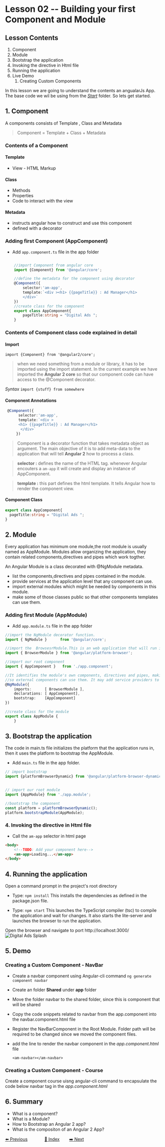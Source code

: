 # Lesson 02 -- Building your first Component and Module

## Lesson Contents

1. Component
1. Module
1. Bootstrap the application
1. Invoking the directive in Html file
1. Running the application
1. Live Demo
    1. Creating Custom Components


In this lesson we are going to understand the contents an angualarJs App. The base code we wil be using from the [*Start*](https://github.com/costaivo/AdManagerUI-AngularJs2/tree/master/01_Level/01_Lesson) folder.
So lets get started.

## 1. Component

A components consists of Template , Class and Metadata

> Component = Template + Class + Metadata

### Contents of a Component

#### Template

* View - HTML Markup


#### Class

* Methods
* Properties
* Code to interact with the view

#### Metadata

* instructs angular how to construct and use this component
* defined with a decorator

### Adding  first Component (AppComponent)

* Add `app.component.ts` file in the app folder

``` typescript

    //import Component from angular core
    import {Component} from '@angular/core';

    //define the metadata for the component using decorator
    @Component({
        selector:'am-app',
        template:`<div ><h1> {{pageTitle}} : Ad Manager</h1>
        </div>`
    })
    //create class for the component
    export class AppComponent{
        pageTitle:string = "Digital Ads ";
    }
```

### Contents of Component class code explained in detail

#### Import

`import {Component} from '@angular2/core';`
> when we need something from a module or library, it has to be imported using the import statement.
> In the current example we have imported the **Angular 2 core** so that our component code can have access to the @Component  decorator.

_Syntax_
`import {stuff} from somewhere`

#### Component Annotations

``` typescript
 @Component({
      selector:'am-app',
      template:`<div >
      <h1> {{pageTitle}} : Ad Manager</h1>
       </div>`
     })
```

> Component is a decorator function that takes metadata object as argument. The main objective of it is to add meta-data to the application that will tell **Angular 2** how to process a class.

> **selector :** defines the name of the HTML tag. whenever Angular encouters a `am-app` it will create and display an instance of AppComponent.

> **template :** this part defines the html template. It tells Angular how to render the component view.

#### Component Class

``` typescript
export class AppComponent{
  pageTitle:string = "Digital Ads ";
}
```

## 2. Module

Every application has minimum one module,the root module is usually named as AppModule. 
Modules allow organizing the application, they contain related components,directives and pipes which work togther.

An Angular Module is a class decorated with @NgModule metadata.

* list the components,directives and pipes contained in the module.
* provide services at the application level that any component can use. 
* import external modules which might be needed by components in this module.
* make some of those classes public so that other components templates can use them. 


### Adding first  Module  (AppModule)

* Add `app.module.ts` file in the app folder

``` typescript
//import the NgModule decorator function.
import { NgModule }      from '@angular/core';

//import the  BrowsesrModule.This is an web application that will run in a browser, hence this module is required.
import { BrowserModule } from '@angular/platform-browser';

//import our root component
import { AppComponent }   from './app.component';

//It identifies the module's own components, directives and pipes, making some of them public 
//so external components can use them. It may add service providers to the application dependency injectors.
@NgModule({
    imports:      [ BrowserModule ],
    declarations: [ AppComponent],
    bootstrap:    [AppComponent]
})

//create class for the module
export class AppModule {
    }

```

## 3. Bootstrap the application

The code in main.ts file initializes the platform that the application runs in, then it uses the platform to
bootstrap the AppModule.

* Add `main.ts` file in the app folder.

```typescript
// import bootstrap
import {platformBrowserDynamic} from '@angular/platform-browser-dynamic';
        

// import our root module
import {AppModule} from './app.module';

//bootstrap the component
const platform = platformBrowserDynamic();
platform.bootstrapModule(AppModule);
```

### 4. Invoking the directive in Html file

* Call the `am-app` selector in html page

```html
<body>
    <!--TODO: Add your component here-->
    <am-app>Loading...</am-app>
</body>
```


## 4. Running the application

Open a command prompt in the project's root directory

* Type: `npm install` This installs the dependencies as defined in the package.json file.

* Type: `npm start` This launches the TypeScript compiler (tsc) to compile the application and wait for changes. It also starts the lite-server and launches the browser to run the application.

Open the browser and navigate to port http://localhost:3000/
![Digital Ads Splash](https://snag.gy/QJHSW9.jpg "Final Output Screen")

## 5. Demo

### Creating a Custom Component - NavBar

* Create a navbar component using Angular-cli command
  `ng generate component navbar`

* Create an folder **Shared** under **app** folder
* Move the folder navbar to the shared folder, since this is component that will be shared
* Copy the code snippets related to navbar from the app.component into the navbar.component.html file
* Register the NavBarComponent in the Root Module. Folder path will be required to be changed since we moved the component files.
* add the line to render the navbar component in the _app.component.html_ file

    `<am-navbar></am-navbar>`

### Creating a Custom Component - Course

Create a component course uisng angular-cli command to encapsulate the code below navbar tag in the _app.component.html_

## 6. Summary

* What is a component?
* What is a Module?
* How to Bootstrap an Angular 2 app?
* What is the compositon of an Angular 2 App?


[:arrow_left: Previous](<https://github.com/costaivo/AdManagerUI-AngularJs2/tree/Dev/01_QuickStart>)  &nbsp;&nbsp;&nbsp;&nbsp;&nbsp;&nbsp;&nbsp;&nbsp;&nbsp;&nbsp;&nbsp;&nbsp;
[:1234: Index](<https://github.com/costaivo/AdManagerUI-AngularJs2/tree/Dev>) &nbsp;&nbsp;&nbsp;&nbsp;&nbsp;&nbsp;
[:arrow_right: Next](<https://github.com/costaivo/AngularJs2-AdManager/tree/Dev/02_AdManager/03_Lesson/Start>)
